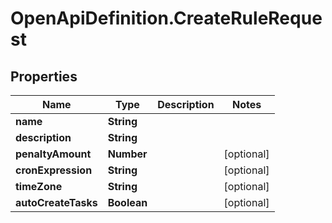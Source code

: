 # OpenApiDefinition.CreateRuleRequest

## Properties

Name | Type | Description | Notes
------------ | ------------- | ------------- | -------------
**name** | **String** |  | 
**description** | **String** |  | 
**penaltyAmount** | **Number** |  | [optional] 
**cronExpression** | **String** |  | [optional] 
**timeZone** | **String** |  | [optional] 
**autoCreateTasks** | **Boolean** |  | [optional] 


